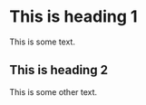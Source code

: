  <h1>This is heading 1</h1>
<p>This is some text.</p>
<h2>This is heading 2</h2>
<p>This is some other text.</p>
